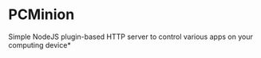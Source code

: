 PCMinion
========

Simple NodeJS plugin-based HTTP server to control various apps on your computing device*
